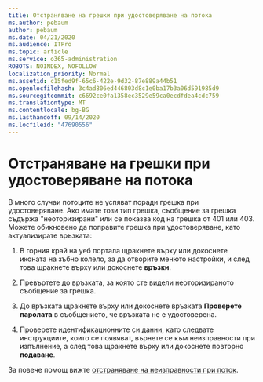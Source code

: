 ```yaml
---
title: Отстраняване на грешки при удостоверяване на потока
ms.author: pebaum
author: pebaum
ms.date: 04/21/2020
ms.audience: ITPro
ms.topic: article
ms.service: o365-administration
ROBOTS: NOINDEX, NOFOLLOW
localization_priority: Normal
ms.assetid: c15fed9f-65c6-422e-9d32-87e889a44b51
ms.openlocfilehash: 3c4ad806ed446803d8c1e0ba17b3a06d591985d9
ms.sourcegitcommit: c6692ce0fa1358ec3529e59ca0ecdfdea4cdc759
ms.translationtype: MT
ms.contentlocale: bg-BG
ms.lasthandoff: 09/14/2020
ms.locfileid: "47690556"
---
```

# <a name="troubleshoot-flow-authentication-errors"></a>Отстраняване на грешки при удостоверяване на потока

В много случаи потоците не успяват поради грешка при удостоверяване. Ако имате този тип грешка, съобщение за грешка съдържа "неоторизирани" или се показва код на грешка от 401 или 403. Можете обикновено да поправите грешка при удостоверяване, като актуализирате връзката:
  
1. В горния край на уеб портала щракнете върху или докоснете иконата на зъбно колело, за да отворите менюто настройки, и след това щракнете върху или докоснете **връзки**.
    
2. Превъртете до връзката, за която сте видели неоторизираното съобщение за грешка.
    
3. До връзката щракнете върху или докоснете връзката **Проверете паролата** в съобщението, че връзката не е удостоверена. 
    
4. Проверете идентификационните си данни, като следвате инструкциите, които се появяват, върнете се към неизправности при изпълнение, а след това щракнете върху или докоснете повторно **подаване**.
    
За повече помощ вижте [отстраняване на неизправности при поток](https://go.microsoft.com/fwlink/?linkid=872110).
  

